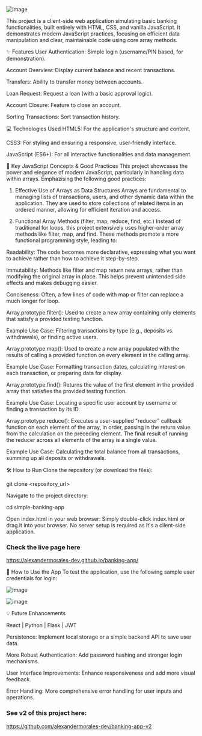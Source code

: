 ![image](https://github.com/user-attachments/assets/84bc09d2-be53-4864-84c2-e23984bb5a29)

This project is a client-side web application simulating basic banking functionalities, built entirely with HTML, CSS, and vanilla JavaScript. It demonstrates modern JavaScript practices, focusing on efficient data manipulation and clear, maintainable code using core array methods.

✨ Features
User Authentication: Simple login (username/PIN based, for demonstration).

Account Overview: Display current balance and recent transactions.

Transfers: Ability to transfer money between accounts.

Loan Request: Request a loan (with a basic approval logic).

Account Closure: Feature to close an account.

Sorting Transactions: Sort transaction history.

💻 Technologies Used
HTML5: For the application's structure and content.

CSS3: For styling and ensuring a responsive, user-friendly interface.

JavaScript (ES6+): For all interactive functionalities and data management.

🚀 Key JavaScript Concepts & Good Practices
This project showcases the power and elegance of modern JavaScript, particularly in handling data within arrays. Emphazising  the following good practices:

1. Effective Use of Arrays as Data Structures
Arrays are fundamental to managing lists of transactions, users, and other dynamic data within the application. They are used to store collections of related items in an ordered manner, allowing for efficient iteration and access.

2. Functional Array Methods (filter, map, reduce, find, etc.)
Instead of traditional for loops, this project extensively uses higher-order array methods like filter, map, and find. These methods promote a more functional programming style, leading to:

Readability: The code becomes more declarative, expressing what you want to achieve rather than how to achieve it step-by-step.

Immutability: Methods like filter and map return new arrays, rather than modifying the original array in place. This helps prevent unintended side effects and makes debugging easier.

Conciseness: Often, a few lines of code with map or filter can replace a much longer for loop.

Array.prototype.filter(): Used to create a new array containing only elements that satisfy a provided testing function.

Example Use Case: Filtering transactions by type (e.g., deposits vs. withdrawals), or finding active users.

Array.prototype.map(): Used to create a new array populated with the results of calling a provided function on every element in the calling array.

Example Use Case: Formatting transaction dates, calculating interest on each transaction, or preparing data for display.

Array.prototype.find(): Returns the value of the first element in the provided array that satisfies the provided testing function.

Example Use Case: Locating a specific user account by username or finding a transaction by its ID.

Array.prototype.reduce(): Executes a user-supplied "reducer" callback function on each element of the array, in order, passing in the return value from the calculation on the preceding element. The final result of running the reducer across all elements of the array is a single value.

Example Use Case: Calculating the total balance from all transactions, summing up all deposits or withdrawals.

🛠️ How to Run
Clone the repository (or download the files):

git clone <repository_url>

Navigate to the project directory:

cd simple-banking-app

Open index.html in your web browser:
Simply double-click index.html or drag it into your browser. No server setup is required as it's a client-side application.

### Check the live page here

https://alexandermorales-dev.github.io/banking-app/

🚀 How to Use the App
To test the application, use the following sample user credentials for login:

![image](https://github.com/user-attachments/assets/368734f7-b2c6-482d-850e-c915875ea2dc)


![image](https://github.com/user-attachments/assets/32f4c541-fa10-420b-bcb5-098e035e7b0a)


💡 Future Enhancements

React | Python | Flask | JWT

Persistence: Implement local storage or a simple backend API to save user data.

More Robust Authentication: Add password hashing and stronger login mechanisms.

User Interface Improvements: Enhance responsiveness and add more visual feedback.

Error Handling: More comprehensive error handling for user inputs and operations.

### See v2 of this project here:

https://github.com/alexandermorales-dev/banking-app-v2
